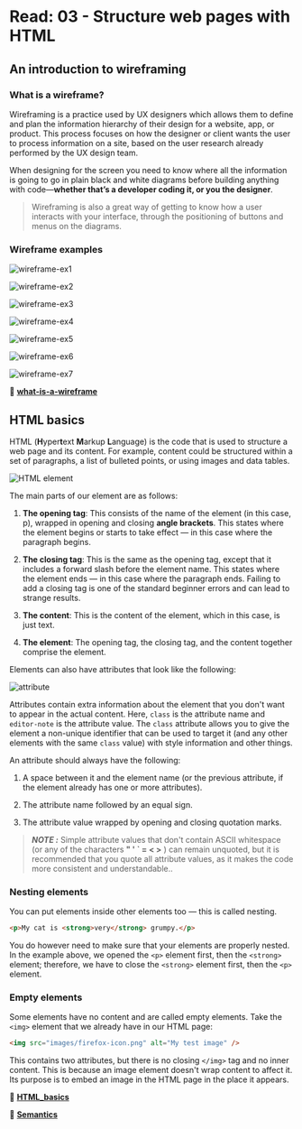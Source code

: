 # Read: 03 - Structure web pages with HTML

## An introduction to wireframing

### What is a wireframe?

Wireframing is a practice used by UX designers which allows them to define and plan the information hierarchy of their design for a website, app, or product. This process focuses on how the designer or client wants the user to process information on a site, based on the user research already performed by the UX design team.

When designing for the screen you need to know where all the information is going to go in plain black and white diagrams before building anything with code—**whether that’s a developer coding it, or you the designer**.

> Wireframing is also a great way of getting to know how a user interacts with your interface, through the positioning of buttons and menus on the diagrams.

### Wireframe examples

![wireframe-ex1](https://dpbnri2zg3lc2.cloudfront.net/en/wp-content/uploads/old-blog-uploads/versions/samuel-student-wireframe---x----972-715x---.png)

![wireframe-ex2](https://dpbnri2zg3lc2.cloudfront.net/en/wp-content/uploads/old-blog-uploads/fitted-lowfi.jpg)

![wireframe-ex3](https://dpbnri2zg3lc2.cloudfront.net/en/wp-content/uploads/old-blog-uploads/fitted-midfi.png)

![wireframe-ex4](https://dpbnri2zg3lc2.cloudfront.net/en/wp-content/uploads/old-blog-uploads/inflection-lowfi.png)

![wireframe-ex5](https://dpbnri2zg3lc2.cloudfront.net/en/wp-content/uploads/old-blog-uploads/fiscal.jpg)

![wireframe-ex6](https://dpbnri2zg3lc2.cloudfront.net/en/wp-content/uploads/old-blog-uploads/sundayz-lowfi.jpg)

![wireframe-ex7](https://dpbnri2zg3lc2.cloudfront.net/en/wp-content/uploads/old-blog-uploads/sundayz-midfi.jpg)

📓 **[what-is-a-wireframe](https://careerfoundry.com/en/blog/ux-design/how-to-create-your-first-wireframe/#what-is-a-wireframe)**

## HTML basics

HTML (**H**yper**t**ext **M**arkup **L**anguage) is the code that is used to structure a web page and its content. For example, content could be structured within a set of paragraphs, a list of bulleted points, or using images and data tables.

![HTML element](https://developer.mozilla.org/en-US/docs/Learn/Getting_started_with_the_web/HTML_basics/grumpy-cat-small.png)

The main parts of our element are as follows:

1. **The opening tag**: This consists of the name of the element (in this case, p), wrapped in opening and closing **angle brackets**. This states where the element begins or starts to take effect — in this case where the paragraph begins.

2. **The closing tag**: This is the same as the opening tag, except that it includes a forward slash before the element name. This states where the element ends — in this case where the paragraph ends. Failing to add a closing tag is one of the standard beginner errors and can lead to strange results.

3. **The content**: This is the content of the element, which in this case, is just text.

4. **The element**: The opening tag, the closing tag, and the content together comprise the element.

Elements can also have attributes that look like the following:

![attribute](https://developer.mozilla.org/en-US/docs/Learn/Getting_started_with_the_web/HTML_basics/grumpy-cat-attribute-small.png)

Attributes contain extra information about the element that you don't want to appear in the actual content. Here, `class` is the attribute name and `editor-note` is the attribute value. The `class` attribute allows you to give the element a non-unique identifier that can be used to target it (and any other elements with the same `class` value) with style information and other things.

An attribute should always have the following:

1. A space between it and the element name (or the previous attribute, if the element already has one or more attributes).

1. The attribute name followed by an equal sign.

1. The attribute value wrapped by opening and closing quotation marks.

> **_NOTE :_** Simple attribute values that don't contain ASCII whitespace (or any of the characters **" ' ` = < >** ) can remain unquoted, but it is recommended that you quote all attribute values, as it makes the code more consistent and understandable..

### Nesting elements

You can put elements inside other elements too — this is called nesting.

```html
<p>My cat is <strong>very</strong> grumpy.</p>
```

You do however need to make sure that your elements are properly nested. In the example above, we opened the `<p>` element first, then the `<strong>` element; therefore, we have to close the `<strong>` element first, then the `<p>` element.

### Empty elements

Some elements have no content and are called empty elements. Take the `<img>` element that we already have in our HTML page:

```html
<img src="images/firefox-icon.png" alt="My test image" />
```

This contains two attributes, but there is no closing `</img>` tag and no inner content. This is because an image element doesn't wrap content to affect it. Its purpose is to embed an image in the HTML page in the place it appears.

📓 **[HTML_basics](https://developer.mozilla.org/en-US/docs/Learn/Getting_started_with_the_web/HTML_basics)**

📓 **[Semantics](https://developer.mozilla.org/en-US/docs/Glossary/Semantics)**
